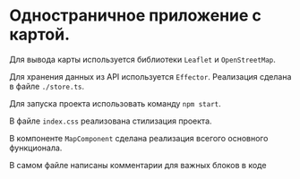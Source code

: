 # Одностраничное приложение с картой. 
Для вывода карты используется библиотеки `Leaflet` и `OpenStreetMap`.

Для хранения данных из API используется `Effector`.
Реализация сделана в файле `./store.ts`.

Для запуска проекта использовать команду `npm start`.

В файле `index.css` реализована стилизация проекта.

В компоненте `MapComponent` сделана реализация всегого основного функционала.

В самом файле написаны комментарии для важных блоков в коде


